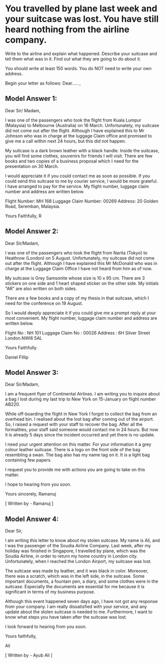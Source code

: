 # You travelled by plane last week and your suitcase was lost. You have still heard nothing from the airline company.

Write to the airline and explain what happened. Describe your suitcase and tell them what was in it. Find out what they are going to do about it.


 
You should write at least 150 words.
You do NOT need to write your own address.

Begin your letter as follows:
Dear..... ,

## Model Answer 1: 

Dear Sir/ Madam,

I was one of the passengers who took the flight from Kuala Lumpur (Malaysia) to Melbourne (Australia) on 16 March. Unfortunately, my suitcase did not come out after the flight. Although I have explained this to Mr Johnson who was in charge at the luggage Claim office and promised to give me a call within next 24 hours, but this did not happen.

My suitcase is a dark brown leather with a black handle. Inside the suitcase, you will find some clothes, souvenirs for friends I will visit. There are few books and two copies of a business proposal which I need for the presentation on 30 March.

I would appreciate it if you could contact me as soon as possible. If you could send this suitcase to me by courier service, I would be more grateful. I have arranged to pay for the service. My flight number, luggage claim number and address are written below.

Flight Number: MH 168
Luggage Claim Number: 00269
Address: 20 Golden Road, Seremban, Malaysia.

Yours Faithfully,
R

## Model Answer 2: 

Dear Sir/Madam,

I was one of the passengers who took the flight from Narita (Tokyo) to Heathrow (London) on 5 August. Unfortunately, my suitcase did not come out after the flight. Although I have explained this Mr McDonald who was in charge at the Luggage Claim Office I have not heard from him as of now.

My suitcase is Grey Samsonite whose size is 10 x 95 cm. There are 3 stickers on one side and 1 heart shaped sticker on the other side. My initials "AR" are also written on both sides.

There are a few books and a copy of my thesis in that suitcase, which I need for the conference on 19 August.

So I would deeply appreciate it if you could give me a prompt reply at your most convenient. My flight number, luggage claim number and address are written below.

Flight No : NH 101
Luggage Claim No : 00026
Address : 6H Silver Street
London.NWI6 5AL

Yours Faithfully.

Daniel Fillip

## Model Answer 3: 

Dear Sir/Madam,

I am a frequent flyer of Continental Airlines. I am writing you to inquire about a bag I lost during my last trip to New York on 15-January on flight number AB220.

While off-boarding the flight in New York I forgot to collect the bag from an overhead bin. I realised about the lost bag after coming out of the airport. So, I raised a request with your staff to recover the bag. After all the formalities, your staff said someone would contact me in 24 hours. But now it is already 5 days since the incident occurred and yet there is no update.

I need your urgent attention on this matter. For your information it a grey colour leather suitcase. There is a logo on the front side of the bag resembling a swan. The bag also has my name tag on it. It is a light bag containing few papers.

I request you to provide me with actions you are going to take on this matter.

I hope to hearing from you soon.
 
Yours sincerely,
Ramanuj

[ Written by - Ramanuj ]


 
## Model Answer 4: 

Dear Sir,

I am writing this letter to know about my stolen suitcase. My name is Ali, and I was the passenger of the Soudia Airline Company. Last week, after my holiday was finished in Singapore, I travelled by plane, which was the Soudia Airline, in order to return my home country in London city. Unfortunately, when I reached the London Airport, my suitcase was lost.

The suitcase was made by leather, and it was black in color. Moreover, there was a scratch, which was in the left side, in the suitcase. Some important documents, a fountain pen, a diary, and some clothes were in the suitcase. Especially the documents are essential for me because it is significant in terms of my business purpose.

Although this event happened seven days ago, I have not got any response from your company. I am really dissatisfied with your service, and any update about the stolen suitcase is needed to me. Furthermore, I want to know what steps you have taken after the suitcase was lost.

I look forward to hearing from you soon.

Yours faithfully,

Ali

[ Written by - Ayub Ali ]